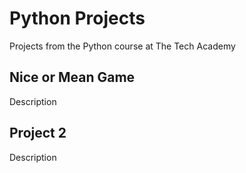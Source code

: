 # Python Projects
Projects from the Python course at The Tech Academy 

## Nice or Mean Game
Description

## Project 2
Description
